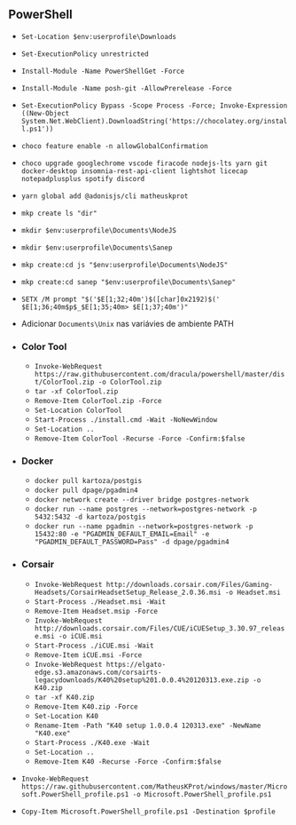 ## PowerShell
- `Set-Location $env:userprofile\Downloads`
- `Set-ExecutionPolicy unrestricted`
- `Install-Module -Name PowerShellGet -Force`
- `Install-Module -Name posh-git -AllowPrerelease -Force`

- `Set-ExecutionPolicy Bypass -Scope Process -Force; Invoke-Expression ((New-Object System.Net.WebClient).DownloadString('https://chocolatey.org/install.ps1'))`
- `choco feature enable -n allowGlobalConfirmation`
- `choco upgrade googlechrome vscode firacode nodejs-lts yarn git docker-desktop insomnia-rest-api-client lightshot licecap notepadplusplus spotify discord`

- `yarn global add @adonisjs/cli matheuskprot`

- `mkp create ls "dir"`
- `mkdir $env:userprofile\Documents\NodeJS`
- `mkdir $env:userprofile\Documents\Sanep`
- `mkp create:cd js "$env:userprofile\Documents\NodeJS"`
- `mkp create:cd sanep "$env:userprofile\Documents\Sanep"`

- `SETX /M prompt "$('$E[1;32;40m')$([char]0x2192)$(' $E[1;36;40m$p$_$E[1;35;40m> $E[1;37;40m')"`
- Adicionar `Documents\Unix` nas variávies de ambiente PATH

- ### Color Tool
  - `Invoke-WebRequest https://raw.githubusercontent.com/dracula/powershell/master/dist/ColorTool.zip -o ColorTool.zip`
  - `tar -xf ColorTool.zip`
  - `Remove-Item ColorTool.zip -Force`
  - `Set-Location ColorTool`
  - `Start-Process ./install.cmd -Wait -NoNewWindow`
  - `Set-Location ..`
  - `Remove-Item ColorTool -Recurse -Force -Confirm:$false`

- ### Docker
  - `docker pull kartoza/postgis`
  - `docker pull dpage/pgadmin4`
  - `docker network create --driver bridge postgres-network`
  - `docker run --name postgres --network=postgres-network -p 5432:5432 -d kartoza/postgis`
  - `docker run --name pgadmin --network=postgres-network -p 15432:80 -e "PGADMIN_DEFAULT_EMAIL=Email" -e "PGADMIN_DEFAULT_PASSWORD=Pass" -d dpage/pgadmin4`

- ### Corsair
  - `Invoke-WebRequest http://downloads.corsair.com/Files/Gaming-Headsets/CorsairHeadsetSetup_Release_2.0.36.msi -o Headset.msi`
  - `Start-Process ./Headset.msi -Wait`
  - `Remove-Item Headset.msip -Force`
  - `Invoke-WebRequest http://downloads.corsair.com/Files/CUE/iCUESetup_3.30.97_release.msi -o iCUE.msi`
  - `Start-Process ./iCUE.msi -Wait`
  - `Remove-Item iCUE.msi -Force`
  - `Invoke-WebRequest https://elgato-edge.s3.amazonaws.com/corsairts-legacydownloads/K40%20setup%201.0.0.4%20120313.exe.zip -o K40.zip`
  - `tar -xf K40.zip`
  - `Remove-Item K40.zip -Force`
  - `Set-Location K40`
  - `Rename-Item -Path "K40 setup 1.0.0.4 120313.exe" -NewName "K40.exe"`
  - `Start-Process ./K40.exe -Wait`
  - `Set-Location ..`
  - `Remove-Item K40 -Recurse -Force -Confirm:$false`

- `Invoke-WebRequest https://raw.githubusercontent.com/MatheusKProt/windows/master/Microsoft.PowerShell_profile.ps1 -o Microsoft.PowerShell_profile.ps1`
- `Copy-Item Microsoft.PowerShell_profile.ps1 -Destination $profile`
